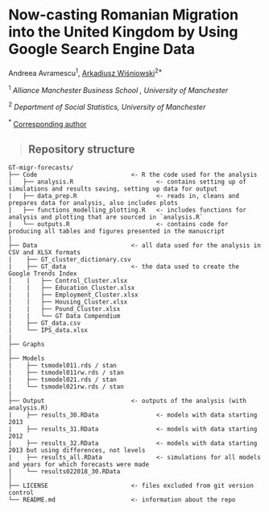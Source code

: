 # Now-casting Romanian Migration into the United Kingdom by Using Google Search Engine Data

Andreea Avramescu<sup>1</sup>, [Arkadiusz Wiśniowski](https://www.research.manchester.ac.uk/portal/a.wisniowski.html)<sup>2*</sup>

<sup>1</sup> *Alliance Manchester Business School , University of Manchester*

<sup>2</sup> *Department of Social Statistics, University of Manchester*

<sup>*</sup> [Corresponding author](mailto:a.wisniowski@manchester.ac.uk)

> ## Repository structure

```
GT-migr-forecasts/                        
├── Code                          <- R the code used for the analysis          
|   ├── analysis.R                       <- contains setting up of simulations and results saving, setting up data for output                             
|   ├── data_prep.R                      <- reads in, cleans and prepares data for analysis, also includes plots                            
|   ├── functions_modelling_plotting.R   <- includes functions for analysis and plotting that are sourced in `analysis.R`                            
|   └── outputs.R                        <- contains code for producing all tables and figures presented in the manuscript  
|
├── Data                          <- all data used for the analysis in CSV and XLSX formats  
|    ├── GT_cluster_dictionary.csv              
|    ├── GT_data                  <- the data used to create the Google Trends Index               
|    |   ├── Control_Cluster.xlsx     
|    |   ├── Education_Cluster.xlsx   
|    |   ├── Employment_Cluster.xlsx       
|    |   ├── Housing_Cluster.xlsx       
|    |   ├── Pound_Cluster.xlsx 
|    |   └── GT Data Compendium
|    ├── GT_data.csv                            
|    └── IPS_data.xlsx  
|
├── Graphs                    
|
├── Models                  
|    ├── tsmodel011.rds / stan                                              
|    ├── tsmodel011rw.rds / stan                                            
|    ├── tsmodel021.rds / stan                                             
|    └── tsmodel021rw.rds / stan   
|
├── Output                        <- outputs of the analysis (with analysis.R)                                             
|    ├── results_30.RData                <- models with data starting 2013                       
|    ├── results_31.RData                <- models with data starting 2012                       
|    ├── results_32.RData                <- models with data starting 2013 but using differences, not levels                       
|    ├── results_all.RData               <- simulations for all models and years for which forecasts were made            
|    └── results022018_30.RData  
│
├── LICENSE                       <- files excluded from git version control 
└── README.md                     <- information about the repo
```
